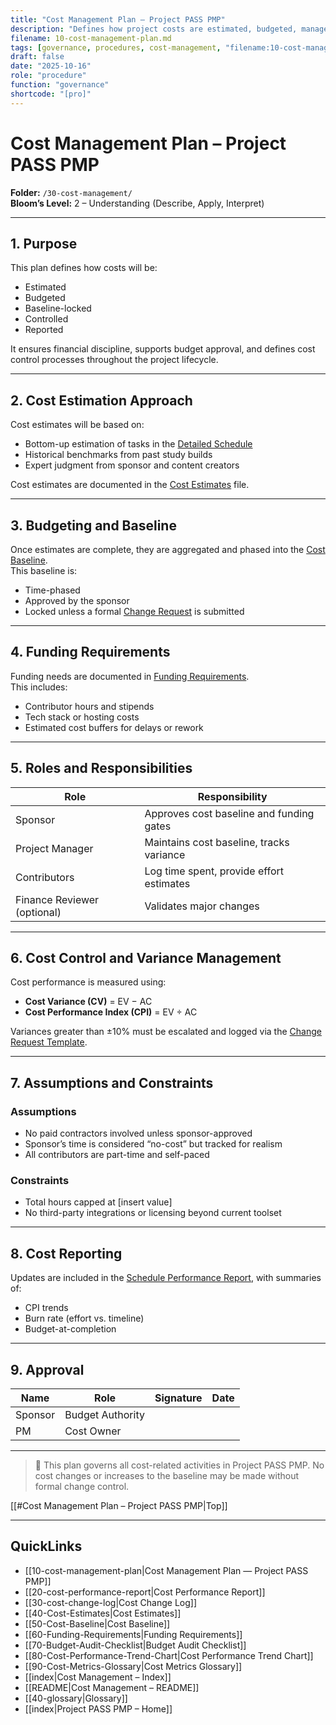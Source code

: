 ```yaml
---
title: "Cost Management Plan — Project PASS PMP"
description: "Defines how project costs are estimated, budgeted, managed, and controlled throughout the lifecycle."
filename: 10-cost-management-plan.md
tags: [governance, procedures, cost-management, "filename:10-cost-management-plan.md"]
draft: false
date: "2025-10-16"
role: "procedure"
function: "governance"
shortcode: "[pro]"
---
```


# Cost Management Plan – Project PASS PMP  
**Folder:** `/30-cost-management/`  
**Bloom’s Level:** 2 – Understanding (Describe, Apply, Interpret)

---

## 1. Purpose

This plan defines how costs will be:
- Estimated
- Budgeted
- Baseline-locked
- Controlled
- Reported

It ensures financial discipline, supports budget approval, and defines cost control processes throughout the project lifecycle.

---

## 2. Cost Estimation Approach

Cost estimates will be based on:
- Bottom-up estimation of tasks in the [Detailed Schedule](../20-schedule-management/02-detailed-project-schedule.md)
- Historical benchmarks from past study builds
- Expert judgment from sponsor and content creators

Cost estimates are documented in the [Cost Estimates](./Cost-Estimates.md) file.

---

## 3. Budgeting and Baseline

Once estimates are complete, they are aggregated and phased into the [Cost Baseline](./Cost-Baseline.md).  
This baseline is:
- Time-phased
- Approved by the sponsor
- Locked unless a formal [Change Request](../00-project-integration-management/change-management/change-request-template.md) is submitted

---

## 4. Funding Requirements

Funding needs are documented in [Funding Requirements](./Funding-Requirements.md).  
This includes:
- Contributor hours and stipends
- Tech stack or hosting costs
- Estimated cost buffers for delays or rework

---

## 5. Roles and Responsibilities

| Role            | Responsibility                         |
|-----------------|-----------------------------------------|
| Sponsor         | Approves cost baseline and funding gates |
| Project Manager | Maintains cost baseline, tracks variance |
| Contributors    | Log time spent, provide effort estimates |
| Finance Reviewer (optional) | Validates major changes |

---

## 6. Cost Control and Variance Management

Cost performance is measured using:
- **Cost Variance (CV)** = EV − AC  
- **Cost Performance Index (CPI)** = EV ÷ AC

Variances greater than ±10% must be escalated and logged via the [Change Request Template](../00-project-integration-management/change-management/change-request-template.md).

---

## 7. Assumptions and Constraints

### Assumptions
- No paid contractors involved unless sponsor-approved
- Sponsor’s time is considered “no-cost” but tracked for realism
- All contributors are part-time and self-paced

### Constraints
- Total hours capped at [insert value]
- No third-party integrations or licensing beyond current toolset

---

## 8. Cost Reporting

Updates are included in the [Schedule Performance Report](../20-schedule-management/05-schedule-performance-report.md), with summaries of:
- CPI trends
- Burn rate (effort vs. timeline)
- Budget-at-completion

---

## 9. Approval

| Name     | Role             | Signature | Date       |
|----------|------------------|-----------|------------|
| Sponsor  | Budget Authority |           |            |
| PM       | Cost Owner       |           |            |

---

> 📌 This plan governs all cost-related activities in Project PASS PMP. No cost changes or increases to the baseline may be made without formal change control.

[[#Cost Management Plan – Project PASS PMP|Top]]

---

## QuickLinks
- [[10-cost-management-plan|Cost Management Plan — Project PASS PMP]]
- [[20-cost-performance-report|Cost Performance Report]]
- [[30-cost-change-log|Cost Change Log]]
- [[40-Cost-Estimates|Cost Estimates]]
- [[50-Cost-Baseline|Cost Baseline]]
- [[60-Funding-Requirements|Funding Requirements]]
- [[70-Budget-Audit-Checklist|Budget Audit Checklist]]
- [[80-Cost-Performance-Trend-Chart|Cost Performance Trend Chart]]
- [[90-Cost-Metrics-Glossary|Cost Metrics Glossary]]
- [[index|Cost Management – Index]]
- [[README|Cost Management – README]]
- [[40-glossary|Glossary]]
- [[index|Project PASS PMP – Home]]
